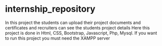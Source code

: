 # internship_repository
In this project the students can upload their project documents and certificates and recruiters can see the students project details 
Here this project is done in Html, CSS, Bootstrap, Javascript, Php, Mysql.
If you want to run this project you must need the XAMPP server 
